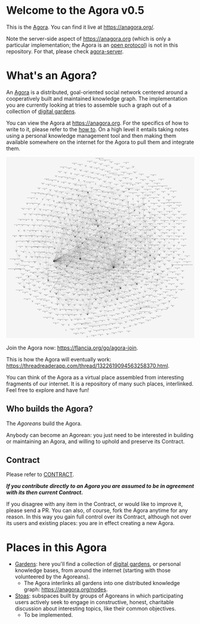 # Welcome to the Agora v0.5
This is the [Agora](flancia.org/agora). You can find it live at https://anagora.org/.

Note the server-side aspect of https://anagora.org (which is only a particular implementation; the Agora is an [open protocol](https://flancia.org/go/agora-protocol)) is not in this repository. For that, please check [agora-server](https://github.com/flancian/agora-server).

# What's an Agora?

An [Agora](https://anagora.org/wiki/Agora) is a distributed, goal-oriented social network centered around a cooperatively built and maintained knowledge graph. The implementation you are currently looking at tries to assemble such a graph out of a collection of [digital gardens](flancia.org/go/garden).

You can view the Agora at https://anagora.org. For the specifics of how to write to it, please refer to the [how to](docs/howto.md). On a high level it entails taking notes using a personal knowledge management tool and then making them available somewhere on the internet for the Agora to pull them and integrate them.

![Agora](agora.png)

Join the Agora now: <https://flancia.org/go/agora-join>.

This is how the Agora will eventually work: <https://threadreaderapp.com/thread/1322619094563258370.html>.

You can think of the Agora as a virtual place assembled from interesting fragments of our internet. It is a repository of many such places, interlinked. Feel free to explore and have fun!

## Who builds the Agora?
The *Agoreans* build the Agora. 

Anybody can become an Agorean: you just need to be interested in building or maintaining an Agora, and willing to uphold and preserve its Contract.

## Contract
Please refer to [CONTRACT](https://flancia.org/go/agora/CONTRACT.md).

***If you contribute directly to an Agora you are assumed to be in agreement with its then current Contract.*** 

If you disagree with any item in the Contract, or would like to improve it, please send a PR. You can also, of course, fork the Agora anytime for any reason. In this way you gain full control over its Contract, although not over its users and existing places: you are in effect creating a new Agora.

# Places in this Agora

 - [Gardens](garden/): here you'll find a collection of [digital gardens](https://joelhooks.com/digital-garden), or personal knowledge bases, from around the internet (starting with those volunteered by the Agoreans).
   - The Agora interlinks all gardens into one distributed knowledge graph: <https://anagora.org/nodes>.
 - [Stoas](stoa/): subspaces built by groups of Agoreans in which participating users actively seek to engage in constructive, honest, charitable discussion about interesting topics, like their common objectives.
   - To be implemented.


